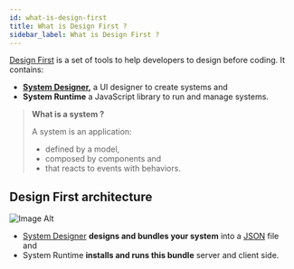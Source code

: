 ```yaml
---
id: what-is-design-first
title: What is Design First ?
sidebar_label: What is Design First ?
---
```


[Design First](https://github.com/design-first) is a set of tools to help developers to design before coding. It contains:

 * **[System Designer](https://designfirst.io/systemdesigner/),** a UI designer to create systems and
 * **System Runtime** a JavaScript library to run and manage systems.

 >**What is a system ?**
 >
 >A system is an application:
 >- defined by a model,
 >- composed by components and
 >- that reacts to events with behaviors.


## Design First architecture

![Image Alt](../../img/what-is-design-first-archi.png)

* [System Designer](https://designfirst.io/systemdesigner/) **designs and bundles your system** into a [JSON](https://json.org) file and
* System Runtime **installs and runs this bundle** server and client side.